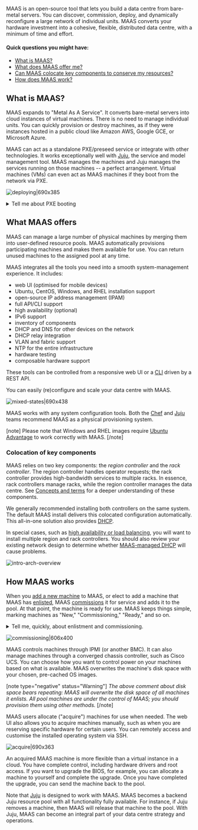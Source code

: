 MAAS is an open-source tool that lets you build a data centre from bare-metal servers. You can discover, commission, deploy, and dynamically reconfigure a large network of individual units.  MAAS converts your hardware investment into a cohesive, flexible, distributed data centre, with a minimum of time and effort.

#### Quick questions you might have:

* [What is MAAS?](#heading--what-is-maas)
* [What does MAAS offer me?](/t/about-maas/840#heading--what-maas-offers)
* [Can MAAS colocate key components to conserve my resources?](/t/about-maas/840#heading--colocation-of-key-components)
* [How does MAAS work?](/t/about-maas/840#heading--how-maas-works)

<h2 id="heading--what-is-maas">What is MAAS?</h2>

MAAS expands to "Metal As A Service". It converts bare-metal servers into cloud instances of virtual machines. There is no need to manage individual units. You can quickly provision or destroy machines, as if they were instances hosted in a public cloud like Amazon AWS, Google GCE, or Microsoft Azure.

MAAS can act as a standalone PXE/preseed service or integrate with other technologies. It works exceptionally well with [Juju](https://jaas.ai/docs/maas-cloud), the service and model management tool. MAAS manages the machines and Juju manages the services running on those machines -- a perfect arrangement.  Virtual machines (VMs) can even act as MAAS machines if they boot from the network via PXE.

<!-- ui
![deploying|690x385](https://discourse.maas.io/uploads/default/original/1X/d19eff9ef45c554d085ee1d657e4ddd810eac6df.jpeg)  
 ui -->
![deploying|690x385](https://discourse.maas.io/uploads/default/original/1X/d19eff9ef45c554d085ee1d657e4ddd810eac6df.jpeg)  
<!-- cli
```
~/mnt/Dropbox/src/git/maas-rad $ maas admin machine deploy kbrpyq
Success.
Machine-readable output follows:
{
    "current_commissioning_result_id": 15,
    "memory_test_status": -1,
    "min_hwe_kernel": "",
    "pod": null,
    "status": 9,
    "power_type": "virsh",
    "status_name": "Deploying",
    "cache_sets": [],
    "bios_boot_method": "pxe",
    "power_state": "off",
    "current_installation_result_id": 80, ...
```
cli -->

<details><summary>Tell me about PXE booting</summary>

PXE stands for "Preboot Execution Environment," usually pronounced "pixie."  The term refers to a way of booting an OS image (or other software assembly) downloaded to a client via a NIC.  The NIC must be PXE-capable for this to work.  Many NICs can be configured to support PXE boot with a software switch.

</details>

<h2 id="heading--what-maas-offers">What MAAS offers</h2>

MAAS can manage a large number of physical machines by merging them into user-defined resource pools. MAAS automatically provisions participating machines and makes them available for use. You can return unused machines to the assigned pool at any time. 

MAAS integrates all the tools you need into a smooth system-management experience. It includes:

<!-- ui
- web UI (optimised for mobile devices)
 ui -->
- web UI (optimised for mobile devices)
- Ubuntu, CentOS, Windows, and RHEL installation support
- open-source IP address management (IPAM)
- full API/CLI support
- high availability (optional)
- IPv6 support
- inventory of components
- DHCP and DNS for other devices on the network
- DHCP relay integration
- VLAN and fabric support
- NTP for the entire infrastructure
- hardware testing
- composable hardware support

These tools can be controlled from
 a responsive web UI or a [CLI](/t/maas-cli/802) driven by a REST API.
<!-- ui
 a responsive web UI.
 ui -->
<!-- cli
 a [CLI](/t/maas-cli/802) driven by a REST API.
 cli -->
You can easily (re)configure and scale your data centre with MAAS.

<!-- ui
![mixed-states|690x438](https://discourse.maas.io/uploads/default/original/1X/00968a71b82ce01c45ae3b345ed6b1270d0927bf.jpeg)  
 ui -->
![mixed-states|690x438](https://discourse.maas.io/uploads/default/original/1X/00968a71b82ce01c45ae3b345ed6b1270d0927bf.jpeg)  
<!-- cli
```
+-------------------+---------+-----------+------------+-------------+--------------+-------------------+
| Hostname          | Power   | Status    | Owner      | Zone        | Fabric       | Subnet            |
| System ID         | Type    | Vendor    | Pool       | Spaces      | VLAN         | MAC Address       |
+===================+=========+===========+============+=============+==============+===================+
| 52-54-00-15-36-f2 | on      | Deploying | admin      | Medications | Patient-Care | 192.168.123.0/24  |
| kbrpyq            | virsh   | QEMU      | MedRec     |             | untagged     | 52:54:00:15:36:f2 |
+-------------------+---------+-----------+------------+-------------+--------------+-------------------+
| 52-54-00-17-64-c8 | off     | Deployed  | admin      | Medications | Patient-Care | 192.168.123.0/24  |
| n4cgrm            | virsh   | QEMU      | Prescriber |             | untagged     | 52:54:00:17:64:c8 |
+-------------------+---------+-----------+------------+-------------+--------------+-------------------+
| 52-54-00-1d-47-95 | off     | Allocated | admin      | Payroll     | Patient-Care | 192.168.123.0/24  |
| b73rrn            | virsh   | QEMU      | StaffComp  |             | untagged     | 52:54:00:1d:47:95 |
+-------------------+---------+-----------+------------+-------------+--------------+-------------------+
| 52-54-00-1e-06-41 | off     | Deployed  | admin      | Medications | Patient-Care | 192.168.123.0/24  |
| ysf7g8            | virsh   | QEMU      | NurServ    |             | untagged     | 52:54:00:1e:06:41 |
+-------------------+---------+-----------+------------+-------------+--------------+-------------------+
| 52-54-00-1e-a5-7e | off     | Ready     | None       | ProServ     | Patient-Care | 192.168.123.0/24  |
| cnky7e            | virsh   | QEMU      | PhysDoc    |             | untagged     | 52:54:00:1e:a5:7e |
+-------------------+---------+-----------+------------+-------------+--------------+-------------------+
```
cli -->

MAAS works with any system configuration tools. Both the [Chef](https://www.chef.io/chef) and [Juju](https://jaas.ai/) teams recommend MAAS as a physical provisioning system.

[note]
Please note that Windows and RHEL images require [Ubuntu Advantage](https://www.ubuntu.com/support) to work correctly with MAAS.
[/note]

<h3 id="heading--colocation-of-key-components">Colocation of key components</h3>

MAAS relies on two key components: the *region controller* and the *rack controller*. The region controller handles operator requests; the rack controller provides high-bandwidth services to multiple racks. In essence, rack controllers manage racks, while the region controller manages the data centre.  See [Concepts and terms](/t/concepts-and-terms/785#heading--controllers) for a deeper understanding of these components.

We generally recommended installing both controllers on the same system.  The default MAAS install delivers this colocated configuration automatically. This all-in-one solution also provides [DHCP](/t/managing-dhcp/759). 

In special cases, such as [high availability or load balancing](/t/high-availability/804), you will want to install multiple region and rack controllers.  You should also review your existing network design to determine whether [MAAS-managed DHCP](/t/managing-dhcp/759) will cause problems.

![intro-arch-overview](https://discourse.maas.io/uploads/default/original/1X/5fc8edb2243aa4d4ac6ba7981a7b917fec27c480.png)

<h2 id="heading--how-maas-works">How MAAS works</h2>

When you [add a new machine](/t/add-machines/821#heading--add-a-node-manually) to MAAS, or elect to add a machine that MAAS has [enlisted](/t/add-machines/821#heading--enlistment), MAAS [commissions](/t/commission-machines/822) it for service and adds it to the pool.  At that point, the machine is ready for use. MAAS keeps things simple, marking machines as "New," "Commissioning," "Ready," and so on.

<details><summary>Tell me, quickly, about enlistment and commissioning.</summary>

There are two ways to add a machine to MAAS.  Assuming it's on the network and capable of PXE-booting, you can add it explicitly -- or MAAS can simply discover it when you turn it on.

Enlistment just means that MAAS discovers a machine when you turn it on, and presents it to the MAAS administrator, so that they can choose whether or not to commission it.  Machines that have only been enlisted will show up in the machine list as "New."

Commissioning means that MAAS has successfully booted the machine, scanned and recorded its resources, and prepared it for eventual deployment.  Machines that you explicitly add are automatically commissioned.  MAAS marks a successfully-commissioned machine as "Ready" in the machine list.

</details>

<!-- ui
![commissioning|606x400](https://discourse.maas.io/uploads/default/original/1X/605019de31078dd70df72ff199d812de13a30d00.jpeg)
 ui -->
![commissioning|606x400](https://discourse.maas.io/uploads/default/original/1X/605019de31078dd70df72ff199d812de13a30d00.jpeg)
<!-- cli
```
+-------------------+---------+----------------+------------+-----
| 52-54-00-17-64-c8 | off     | Commissioning  | admin      | Medi
| n4cgrm            | virsh   | QEMU           | Prescriber |     
+-------------------+---------+----------------+------------+-----
```
cli -->

MAAS controls machines through IPMI (or another BMC). It can also manage machines through a converged chassis controller, such as Cisco UCS.  You can choose how you want to control power on your machines based on what is available.  MAAS overwrites the machine's disk space with your chosen, pre-cached OS images.

[note type="negative" status="Warning"]
*The above comment about disk space bears repeating: MAAS will overwrite the disk space of all machines it enlists. All pool machines are under the control of MAAS; you should provision them using other methods.*
[/note]

MAAS users allocate ("acquire") machines for use when needed. The web UI also allows you to acquire machines manually, such as when you are reserving specific hardware for certain users. You can remotely access and customise the installed operating system via SSH.

<!-- ui
![acquire|690x363](https://discourse.maas.io/uploads/default/original/1X/8101d641c55d912cd66646bd99bbee9bb8f196ab.jpeg)
 ui -->
![acquire|690x363](https://discourse.maas.io/uploads/default/original/1X/8101d641c55d912cd66646bd99bbee9bb8f196ab.jpeg)
<!-- cli
```
+-------------------+---------+-----------+------------+-------------+--------------+-------------------+
| 52-54-00-9b-e4-9a | off     | Ready     | None       | default     | Patient-Care | 192.168.123.0/24  |
| af8e33            | virsh   | QEMU      | default    |             | untagged     | 52:54:00:9b:e4:9a |
+-------------------+---------+-----------+------------+-------------+--------------+-------------------+

~ $ maas admin machines allocate system_id=af8e33
Success.
Machine-readable output follows:
{
...
    "min_hwe_kernel": "",
    "node_type_name": "Machine",
    "testing_status_name": "Passed",
    "network_test_status": -1,
    "interface_test_status": -1,
    "current_testing_result_id": 70,
    "cpu_count": 1,
    "storage_test_status": 2,
    "system_id": "af8e33",
    "status_name": "Allocated",
...
}
```
 cli -->

<!-- cli
When acquiring machines from the API/CLI, you can specify requirements ("constraints"). Common constraints are memory, CPU cores, connected networks, and assigned physical zone.

 cli -->
An acquired MAAS machine is more flexible than a virtual instance in a cloud. You have complete control, including hardware drivers and root access. If you want to upgrade the BIOS, for example, you can allocate a machine to yourself and complete the upgrade.  Once you have completed the upgrade, you can send the machine back to the pool.

Note that [Juju](https://jaas.ai/docs/maas-cloud) is designed to work with MAAS. MAAS becomes a backend Juju resource pool with all functionality fully available. For instance, if Juju removes a machine, then MAAS will release that machine to the pool.  With Juju, MAAS can become an integral part of your data centre strategy and operations.

